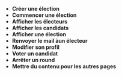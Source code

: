 -   **Créer une élection**
-   **Commencer une élection**
-   **Afficher les électeurs**
-   **Afficher les candidats**
-   **Afficher une élection**
-   **Renvoyer le mail àun électeur**
-   **Modifier son profil**
-   **Voter un candidat**
-   **Arrêter un round**
-   **Mettre du contenu pour les autres pages**
